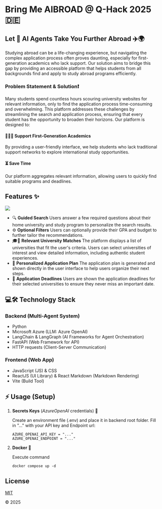 # Bring Me **AI**BROAD @ Q-Hack 2025 🇩🇪 

## Let 🤖 AI Agents Take You Further Abroad ✈️🌍 
Studying abroad can be a life-changing experience, but navigating the complex application process often proves daunting, especially for first-generation academics who lack support. Our solution aims to bridge this gap by providing an accessible platform that helps students from all backgrounds find and apply to study abroad programs efficiently.

### Problem Statement & Solution❗
Many students spend countless hours scouring university websites for relevant information, only to find the application process time-consuming and overwhelming. This platform addresses these challenges by streamlining the search and application process, ensuring that every student has the opportunity to broaden their horizons. Our platform is designed to:
#### 🤝👩‍🎓 **Support First-Generation Academics**
By providing a user-friendly interface, we help students who lack traditional support networks to explore international study opportunities.
#### ⏳ **Save Time**
Our platform aggregates relevant information, allowing users to quickly find suitable programs and deadlines.

## Features ✨
![](./assets/Bring_me_Aibroad_preview.gif) 

- 🔍 **Guided Search**
Users answer a few required questions about their home university and study program to personalize the search results.
- ⚙️ **Optional Filters**
Users can optionally provide their GPA and budget to further tailor the recommendations.
- 🎓🎯 **Relevant University Matches**
The platform displays a list of universities that fit the user's criteria. Users can select universities of interest and view detailed information, including authentic student experiences.
- 📝 **Personalized Application Plan**
The application plan is generated and shown directly in the user interface to help users organize their next steps.
- 📅 **Application Deadlines**
Users are shown the application deadlines for their selected universities to ensure they never miss an important date.

## 💻🛠️ Technology Stack
### Backend (Multi-Agent System)
- Python
- Microsoft Azure (LLM: Azure OpenAI)
- LangChain & LangGraph (AI Frameworks for Agent Orchestration)
- FastAPI (Web Framework for API)
- HTTP requests (Client-Server Communication)
### Frontend (Web App)
- JavaScript (JS) & CSS
- ReactJS (UI Library) & React Markdown (Markdown Rendering)
- Vite (Build Tool)

## ⚡️ Usage (Setup)   
1. **Secrets Keys** (*AzureOpenAI* credentials) 🔑

   Create an environment file (.env) and place it in backend root folder. Fill in "..." with your API key and Endpoint url:
   ```
   AZURE_OPENAI_API_KEY = "..."
   AZURE_OPENAI_ENDPOINT = "..."
   ```
2. **Docker** 🐳

   Execute command
   ```
   docker compose up -d
   ```

## License
[MIT](https://choosealicense.com/licenses/mit/)

© 2025
